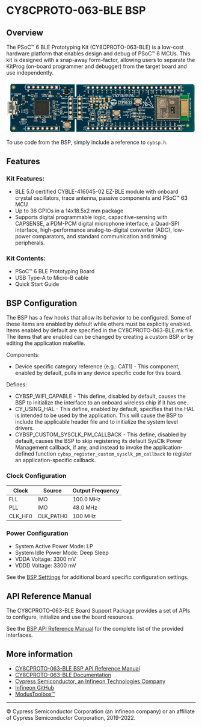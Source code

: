 # CY8CPROTO-063-BLE BSP

## Overview

The PSoC™ 6 BLE Prototyping Kit (CY8CPROTO-063-BLE) is a low-cost hardware platform that enables design and debug of PSoC™ 6 MCUs. This kit is designed with a snap-away form-factor, allowing users to separate the KitProg (on-board programmer and debugger) from the target board and use independently.

![](docs/html/board.png)

To use code from the BSP, simply include a reference to `cybsp.h`.

## Features

### Kit Features:

* BLE 5.0 certified CYBLE-416045-02 EZ-BLE module with onboard crystal oscillators, trace antenna, passive components and PSoC™ 63 MCU
* Up to 36 GPIOs in a 14x18.5x2 mm package
* Supports digital programmable logic, capacitive-sensing with CAPSENSE, a PDM-PCM digital microphone interface, a Quad-SPI interface, high-performance analog-to-digital converter (ADC), low-power comparators, and standard communication and timing peripherals.

### Kit Contents:

* PSoC™ 6 BLE Prototyping Board
* USB Type-A to Micro-B cable
* Quick Start Guide

## BSP Configuration

The BSP has a few hooks that allow its behavior to be configured. Some of these items are enabled by default while others must be explicitly enabled. Items enabled by default are specified in the CY8CPROTO-063-BLE.mk file. The items that are enabled can be changed by creating a custom BSP or by editing the application makefile.

Components:
* Device specific category reference (e.g.: CAT1) - This component, enabled by default, pulls in any device specific code for this board.

Defines:
* CYBSP_WIFI_CAPABLE - This define, disabled by default, causes the BSP to initialize the interface to an onboard wireless chip if it has one.
* CY_USING_HAL - This define, enabled by default, specifies that the HAL is intended to be used by the application. This will cause the BSP to include the applicable header file and to initialize the system level drivers.
* CYBSP_CUSTOM_SYSCLK_PM_CALLBACK - This define, disabled by default, causes the BSP to skip registering its default SysClk Power Management callback, if any, and instead to invoke the application-defined function `cybsp_register_custom_sysclk_pm_callback` to register an application-specific callback.

### Clock Configuration

| Clock    | Source    | Output Frequency |
|----------|-----------|------------------|
| FLL      | IMO       | 100.0 MHz        |
| PLL      | IMO       | 48.0 MHz         |
| CLK_HF0  | CLK_PATH0 | 100 MHz          |

### Power Configuration

* System Active Power Mode: LP
* System Idle Power Mode: Deep Sleep
* VDDA Voltage: 3300 mV
* VDDD Voltage: 3300 mV

See the [BSP Setttings][settings] for additional board specific configuration settings.

## API Reference Manual

The CY8CPROTO-063-BLE Board Support Package provides a set of APIs to configure, initialize and use the board resources.

See the [BSP API Reference Manual][api] for the complete list of the provided interfaces.

## More information
* [CY8CPROTO-063-BLE BSP API Reference Manual][api]
* [CY8CPROTO-063-BLE Documentation](http://www.cypress.com/CY8CPROTO-063-BLE)
* [Cypress Semiconductor, an Infineon Technologies Company](http://www.cypress.com)
* [Infineon GitHub](https://github.com/infineon)
* [ModusToolbox™](https://www.cypress.com/products/modustoolbox-software-environment)

[api]: https://infineon.github.io/TARGET_CY8CPROTO-063-BLE/html/modules.html
[settings]: https://infineon.github.io/TARGET_CY8CPROTO-063-BLE/html/md_bsp_settings.html

---
© Cypress Semiconductor Corporation (an Infineon company) or an affiliate of Cypress Semiconductor Corporation, 2019-2022.